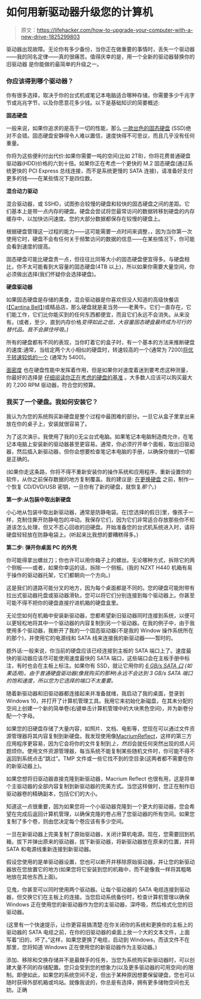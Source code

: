 # 如何用新驱动器升级您的计算机

> 原文：<https://lifehacker.com/how-to-upgrade-your-computer-with-a-new-drive-1825299803>

驱动器出现故障。无论你有多少备份，当你正在做重要的事情时，丢失一个驱动器——我的同名定律——真的很痛苦。值得庆幸的是，用一个全新的驱动器替换你的旧驱动器 是你能做的最简单的升级之一。



### 你应该得到哪个驱动器？

你有很多选择，取决于你的台式机或笔记本电脑适合哪种存储，你需要多少千兆字节或兆兆字节，以及你愿意花多少钱。以下是基础知识的简要概述:

**固态硬盘**

一般来说，如果你追求的是高于一切的性能，那么 [一款出色的固态硬盘](https://fieldguide.gizmodo.com/why-fast-ssd-storage-might-be-the-best-upgrade-for-your-1823462756) (SSD)绝对不会错。固态硬盘安静得令人难以置信，速度快得不可思议，而且几乎没有任何重量。

你将为这些便利付出代价:如果你需要一吨的空间(比如 2TB)，你将花费普通硬盘驱动器(HDD)价格的六到十倍。如果你正在考虑一个更快的 M.2 固态硬盘(通过系统更快的 PCI Express 总线连接，而不是系统更慢的 SATA 连接)，请准备好支付更多的钱——在某些情况下是四位数。

**混合动力驱动**

混合驱动器，或 SSHD，试图弥合较慢的硬盘和较快的固态硬盘之间的差距。它们基本上是带一点内存的硬盘。硬盘会尝试将您最常访问的数据转移到硬盘的内存缓存中，以加快访问速度。您的大部分数据都保存在较慢的硬盘上。

根据硬盘管理这一过程的能力——这可能需要一点时间来调整，，因为当你第一次使用它时，硬盘不会有任何关于频繁访问的数据的信息——在某些情况下，你可能会看到速度的提高。

固态硬盘可能比硬盘贵一点，但往往比同等大小的固态硬盘便宜得多。与硬盘相比，你不太可能看到大容量的固态硬盘(4TB 以上)，所以如果你需要大量空间，你必须做出选择(我们怀疑你会选择硬盘)。



**硬盘驱动器**

如果固态硬盘是存储的美食，混合驱动器是你喜欢但没人知道的高级快餐店([【Cantina Bell】](https://www.tacobell.com/stories/las-vegas-opening))或精品店，那么硬盘就是麦当劳——老黄牛。它们一直存在，它们能工作，它们比你能买到的任何东西都便宜，而且它们永远不会消失。从来没有。(或者，至少，直到内存价格*变得如此之低，大容量固态硬盘最终成为可行的替代品。我不会屏住呼吸。)*

所有的硬盘都有不同的表现，当你盯着它的盒子时，有一个基本的方法来推断硬盘的速度:通常，当给定两个大小相似的硬盘时，转速较高的一个(通常为 7200)[将优于转速较低的一个](https://www.windowscentral.com/dealing-rpm-why-laptops-are-still-using-slow-hard-drives) (通常为 5400)。

[面密度](https://www.seagate.com/tech-insights/choosing-high-performance-storage-is-not-about-rpm-anymore-master-ti/) 也在硬盘性能中发挥着作用，但是如果你对速度着迷到要考虑这种测量，你最好的选择是 [仔细阅读你正在考虑的硬盘的基准](http://www.storagereview.com/reviews/consumer) 。大多数人应该可以购买最大的 7,200 RPM 驱动器，符合您的预算。

### 我买了一个硬盘。我如何安装它？

我认为为您的系统购买新硬盘是整个过程中最困难的部分。一旦它从盒子里拿出来放在你的桌子上，安装就很容易了。

为了这次演示，我使用了我的()无尘台式电脑。如果笔记本电脑制造商允许，在笔记本电脑上安装新的驱动器甚至更容易。通常，你必须拧开单个面板，取出旧驱动器，然后插入新驱动器，但你会想要检查笔记本电脑的手册，以确保你做的一切都是正确的。

(如果你走这条路，你将不得不重新安装你的操作系统和应用程序，重新设置你的软件，从你之前保存数据的地方复制覆盖。我的建议是: [在更换硬盘](https://lifehacker.com/back-up-and-clone-your-hard-drive-with-macrium-reflect-1825289970) 之前，制作一个恢复 CD/DVD/USB 密钥，一旦你有了新的硬盘，就恢复*那个*。)

**第一步:从包装中取出新硬盘**

小心地从包装中取出新驱动器，通常是防静电袋。在[您选择的假日]里，像孩子一样，克制住撕开防静电包的冲动。我保存它们，因为它们非常适合存放那些你不知道该怎么处理，但又不忍心回收的旧硬盘。开始准备您的台式机系统进入时，请将硬盘轻轻放在防静电袋上。(听起来比我想的要糟糕得多。)

**第二步:** **弹开你桌面 PC 的外壳**

你可能得拿出螺丝刀；你也许可以用你箱子上的螺丝。无论哪种方式，拆除它的两个侧板——或者，如果你幸运的话，拆除一个侧板。(我的 NZXT H440 机箱有易于操作的驱动器托架，它们都朝向一个方向。)

这是我们的道路可能分叉的地方，因为每个桌面都是不同的。您的硬盘可能附带有拉出式驱动器托盘或驱动器滑轨，您可以将它们分别连接到每个驱动器上。你甚至可能不得不把你的硬盘直接拧进机箱的硬盘盒里。

无论您如何在机箱中安装新驱动器，您都希望新旧驱动器同时连接到系统，以便可以更轻松地将其中一个驱动器的内容复制到另一个驱动器。在我的例子中，由于我使用多个驱动器，我断开了我的一个固态驱动器(不是我的 Window 操作系统所在的那个)，并使用它的电源线和 SATA 线来连接我的新驱动器——暂时的。

题外话:一般来说，你当前的硬盘应该已经连接到主板的 SATA 端口上了。速度最快的驱动器应该尽可能使用速度最快的 SATA 端口，这些端口会在主板手册中标注，有时也会在主板上标注。如果你有 SSD，就让它用你的 [*6 GB/s SATA 口*](https://www.seagate.com/files/docs/pdf/evolution-to-sata-6gb-storage-tp610.1-1001us.pdf) *(如果适用)。由于普通硬盘驱动器(像我购买的那种)永远不会达到 3 GB/s SATA 端口的饱和速度，所以您为它选择的端口不太重要。*

随着新驱动器和旧驱动器都连接起来并准备就绪，我启动了我的桌面，登录到 Windows 10，并打开了计算机管理工具。我用它来初始化新磁盘，在其未分配的空间上创建一个新的简单卷(右键单击计算机管理中的大块黑色空间)，并为新卷分配一个字母。

如果您的旧硬盘存储了大量内容，如照片、文档、电影等，您现在可以通过文件资源管理器将其内容复制到新硬盘。我发现使用像[MacriumReflect](https://lifehacker.com/back-up-and-clone-your-hard-drive-with-macrium-reflect-1825289970)，这样的第三方应用程序更容易，因为它会将你的文件复制到*上，然后*会就任何突然出现的烦人问题烦你。使用文件资源管理器，每当系统不能复制某些随机文件时，你可能不得不返回到系统点击“跳过”。TMP 文件或一些它找不到的空目录(这两者都不需要在你的新驱动器上)。

如果您想将旧驱动器直接克隆到新驱动器，Macrium Reflect 也很有用，这是将单个主驱动器的全部内容复制到新驱动器的完美方式。当您这样做时，您正在制作旧驱动器卷的精确副本，包括它们的大小。

知道这一点很重要，因为如果您将一个小驱动器克隆到一个更大的驱动器，您会希望在完成后返回计算机管理，以确保克隆的卷占用了您驱动器的所有空间。如果您复制了多个卷，则由您决定每个卷应该有多少空间。

一旦在新驱动器上完美复制了原始驱动器，关闭计算机电源。现在，您需要回到机箱，拔下并弹出原来的驱动器，拔下新驱动器，将新驱动器放在原来的位置，并将 SATA 和电源线重新连接到新驱动器。

假设您使用的是单驱动器设置，您也可以断开并移除原始驱动器，并让您的新驱动器放在您放置它的地方(如果您将它安装到您的机箱中，而不是像我一样将其粗略地放在其他东西上面)。

见鬼，你甚至可以同时使用两个驱动器。让每个驱动器的 SATA 电缆连接到驱动器，但交换它们在主板上的连接。当您启动系统备份时，检查计算机管理以确保 Windows 正在使用您的新驱动器作为您的主驱动器，深呼吸，然后格式化您的旧驱动器。

(这里有一个快速提示，让你更容易搞清楚:在你关闭你的系统和更换你的主板上的驱动器的 SATA 电缆之前，在你的旧驱动器的桌面上放一个大的文本文件，上面写着“旧的，坏了。”这样，如果您更换了电缆，启动到 Windows，而该文件不在那里，您将知道 Windows 正在使用您的新驱动器作为主驱动器。)

添加、移除和交换存储并不是最棘手的任务，当您为系统购买新驱动器时，可以创建大量不同的存储配置。您只会受到您的想象力(以及更多驱动器的可用空间)的限制。即便如此，如果您的系统空间不足，但出于某种原因想要保留硬盘，您也可以随时获得外部机箱或坞站。就像我说的，你总是有选择，拥有更多储物空间也无妨。正确